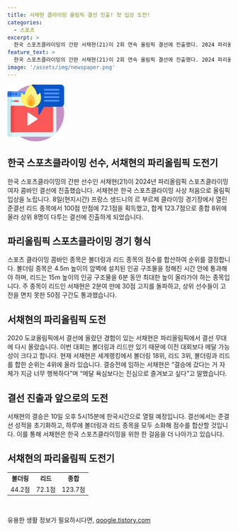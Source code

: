 ```yaml
---
title: 서채현 클라이밍 올림픽 결선 진출! 첫 입상 도전!
categories:
  - 스포츠
excerpt: >
  한국 스포츠클라이밍의 간판 서채현(21)이 2회 연속 올림픽 결선에 진출했다. 2024 파리올림픽 스포츠클라이밍 여자 콤바인 준결선에서 72.1점을 획득해 총합 123.7점으로 8위에 올랐다. 볼더링과 리드를 합한 종목은 리드에서 72.1점을 기록했고, 결승전 진출을 이룩했다. 도쿄올림픽에 이어 또다시 결선 진출로 메달 기대를 이끌어냈다. 10일 결승전에서 메달 가능성을 모색할 예정이다.
feature_text: >
  한국 스포츠클라이밍의 간판 서채현(21)이 2회 연속 올림픽 결선에 진출했다. 2024 파리올림픽 스포츠클라이밍 여자 콤바인 준결선에서 72.1점을 획득해 총합 123.7점으로 8위에 올랐다. 볼더링과 리드를 합한 종목은 리드에서 72.1점을 기록했고, 결승전 진출을 이룩했다. 도쿄올림픽에 이어 또다시 결선 진출로 메달 기대를 이끌어냈다. 10일 결승전에서 메달 가능성을 모색할 예정이다.
image: '/assets/img/newspaper.png'
---
```


<p><img src="/assets/img/news.png" alt="rentncar 속보" /></p>

<h2>한국 스포츠클라이밍 선수, 서채현의 파리올림픽 도전기</h2>

<p data-ke-size="size16">한국 스포츠클라이밍의 간판 선수인 서채현(21)이 2024년 파리올림픽 스포츠클라이밍 여자 콤바인 결선에 진출했습니다. 서채현은 한국 스포츠클라이밍 사상 처음으로 올림픽 입상을 노립니다. 8일(현지시간) 프랑스 생드니의 르 부르제 클라이밍 경기장에서 열린 준결선 리드 종목에서 100점 만점에 72.1점을 획득했고, 합계 123.7점으로 종합 8위에 올라 상위 8명이 다투는 결선에 진출하게 되었습니다.</p>

<h2>파리올림픽 스포츠클라이밍 경기 형식</h2>

<p>스포츠 클라이밍 콤바인 종목은 볼더링과 리드 종목의 점수를 합산하여 순위를 결정합니다. 볼더링 종목은 4.5m 높이의 암벽에 설치된 인공 구조물을 정해진 시간 안에 통과해야 하며, 리드는 15m 높이의 인공 구조물을 6분 동안 최대한 높이 올라가야 하는 종목입니다. 주 종목이 리드인 서채현은 2분여 만에 30점 고지를 돌파하고, 상위 선수들이 고전을 면치 못한 50점 구간도 통과했습니다.</p>

<h2>서채현의 파리올림픽 도전</h2>

<p>2020 도쿄올림픽에서 결선에 올랐던 경험이 있는 서채현은 파리올림픽에서 결선 무대에 다시 올랐습니다. 이번 대회는 볼더링과 리드만 있기 때문에 이전 대회보다 메달 가능성이 크다고 합니다. 현재 서채현은 세계랭킹에서 볼더링 18위, 리드 3위, 볼더링과 리드를 합한 순위는 4위에 올라 있습니다. 결승전에 임하는 서채현은 “결승에 갔다는 거 자체가 지금 너무 행복하다”며 “메달 욕심보다는 진심으로 즐겨보고 싶다”고 말했습니다.</p>

<h2>결선 진출과 앞으로의 도전</h2>

<p>서채현의 결승은 10일 오후 5시15분에 한국시간으로 열릴 예정입니다. 결선에서는 준결선 성적을 초기화하고, 하루에 볼더링과 리드 종목을 모두 소화해 점수를 합산할 것입니다. 이를 통해 서채현은 한국 스포츠클라이밍을 위한 한 걸음을 더 나아가고 있습니다.</p>

<h2>서채현의 파리올림픽 도전기</h2>

<table>
  <tr>
    <td style="text-align: center; height: 17px;"><b>볼더링</b></td>
    <td style="text-align: center; height: 17px;"><b>리드</b></td>
    <td style="text-align: center; height: 17px;"><b>종합</b></td>
  </tr>
  <tr>
    <td style="text-align: center; height: 17px;">44.2점</td>
    <td style="text-align: center; height: 17px;">72.1점</td>
    <td style="text-align: center; height: 17px;">123.7점</td>
  </tr>
</table>

<p data-ke-size="size16">&nbsp;</p>
유용한 생활 정보가 필요하시다면, <a href="https://qoogle.tistory.com" rel="dofollow">qoogle.tistory.com</a>


